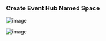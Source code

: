 
### Create Event Hub Named Space

![image](https://github.com/user-attachments/assets/70b63e39-0c34-4614-bcf5-19159090680c)

![image](https://github.com/user-attachments/assets/796c060a-48d2-4b4f-8a36-42832429d990)
